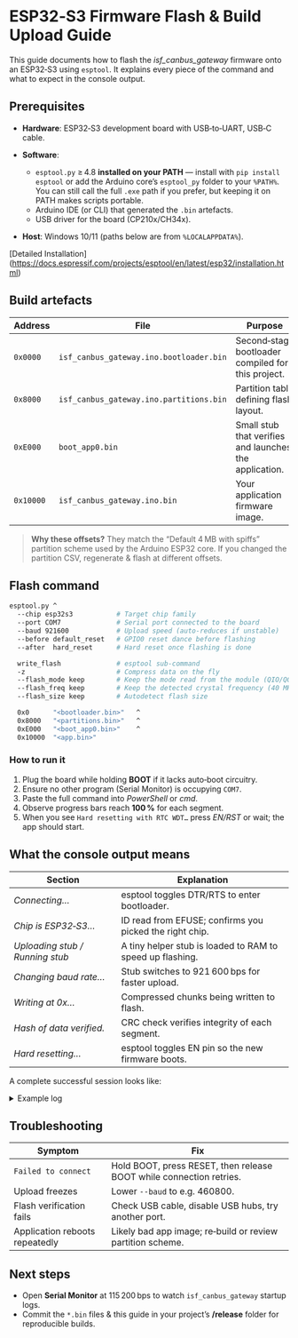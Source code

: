 # ESP32‑S3 Firmware Flash & Build Upload Guide

This guide documents how to flash the *isf\_canbus\_gateway* firmware onto an ESP32‑S3 using `esptool`. It explains every piece of the command and what to expect in the console output.

## Prerequisites

* **Hardware**: ESP32‑S3 development board with USB‑to‑UART, USB‑C cable. 
* **Software**:

  * `esptool.py` ≥ 4.8 **installed on your PATH** — install with `pip install esptool` or add the Arduino core’s `esptool_py` folder to your `%PATH%`. You can still call the full `.exe` path if you prefer, but keeping it on PATH makes scripts portable.
  * Arduino IDE (or CLI) that generated the `.bin` artefacts.
  * USB driver for the board (CP210x/CH34x).
* **Host**: Windows 10/11 (paths below are from `%LOCALAPPDATA%`).

[Detailed Installation] (https://docs.espressif.com/projects/esptool/en/latest/esp32/installation.html)

## Build artefacts

| Address   | File                                    | Purpose                                                |
| --------- | --------------------------------------- | ------------------------------------------------------ |
| `0x0000`  | `isf_canbus_gateway.ino.bootloader.bin` | Second‑stage bootloader compiled for this project.     |
| `0x8000`  | `isf_canbus_gateway.ino.partitions.bin` | Partition table defining flash layout.                 |
| `0xE000`  | `boot_app0.bin`                         | Small stub that verifies and launches the application. |
| `0x10000` | `isf_canbus_gateway.ino.bin`            | Your application firmware image.                       |

> **Why these offsets?**
> They match the “Default 4 MB with spiffs” partition scheme used by the Arduino ESP32 core. If you changed the partition CSV, regenerate & flash at different offsets.

## Flash command

```bash
esptool.py ^
  --chip esp32s3           # Target chip family  
  --port COM7              # Serial port connected to the board  
  --baud 921600            # Upload speed (auto‑reduces if unstable)  
  --before default_reset   # GPIO0 reset dance before flashing  
  --after  hard_reset      # Hard reset once flashing is done  

  write_flash              # esptool sub‑command  
  -z                       # Compress data on the fly  
  --flash_mode keep        # Keep the mode read from the module (QIO/QOUT/DIO)  
  --flash_freq keep        # Keep the detected crystal frequency (40 MHz)  
  --flash_size keep        # Autodetect flash size  

  0x0      "<bootloader.bin>"   ^
  0x8000   "<partitions.bin>"   ^
  0xE000   "<boot_app0.bin>"    ^
  0x10000  "<app.bin>"
```

### How to run it

1. Plug the board while holding **BOOT** if it lacks auto‑boot circuitry.
2. Ensure no other program (Serial Monitor) is occupying `COM7`.
3. Paste the full command into *PowerShell* or *cmd*.
4. Observe progress bars reach **100 %** for each segment.
5. When you see `Hard resetting with RTC WDT…` press *EN/RST* or wait; the app should start.

## What the console output means

| Section                         | Explanation                                               |
| ------------------------------- | --------------------------------------------------------- |
| *Connecting…*                   | esptool toggles DTR/RTS to enter bootloader.              |
| *Chip is ESP32‑S3…*             | ID read from EFUSE; confirms you picked the right chip.   |
| *Uploading stub / Running stub* | A tiny helper stub is loaded to RAM to speed up flashing. |
| *Changing baud rate…*           | Stub switches to 921 600 bps for faster upload.           |
| *Writing at 0x…*                | Compressed chunks being written to flash.                 |
| *Hash of data verified.*        | CRC check verifies integrity of each segment.             |
| *Hard resetting…*               | esptool toggles EN pin so the new firmware boots.         |

A complete successful session looks like:

<details>
<summary>Example log</summary>

```text
(esptool.py v4.8.1)
Serial port COM7
Connecting...
Chip is ESP32-S3 (QFN56) (revision v0.2)
Features: WiFi, BLE, Embedded PSRAM 8MB (AP_3v3)
Crystal is 40MHz
MAC: 74:4d:bd:88:e9:b8
Uploading stub...
Running stub...
Stub running...
Changing baud rate to 921600
Changed.
Configuring flash size...
Flash will be erased from 0x00000000 to 0x00004fff...
Flash will be erased from 0x00008000 to 0x00008fff...
Flash will be erased from 0x0000e000 to 0x0000ffff...
Flash will be erased from 0x00010000 to 0x0007cfff...
Compressed 20208 bytes to 13058...
Writing at 0x00000000... (100 %)
...
Hard resetting with RTC WDT...
```

</details>

## Troubleshooting

| Symptom                        | Fix                                                                 |
| ------------------------------ | ------------------------------------------------------------------- |
| `Failed to connect`            | Hold BOOT, press RESET, then release BOOT while connection retries. |
| Upload freezes                 | Lower `--baud` to e.g. 460800.                                      |
| Flash verification fails       | Check USB cable, disable USB hubs, try another port.                |
| Application reboots repeatedly | Likely bad app image; re‑build or review partition scheme.          |

## Next steps

* Open **Serial Monitor** at 115 200 bps to watch `isf_canbus_gateway` startup logs.
* Commit the `*.bin` files & this guide in your project’s **/release** folder for reproducible builds.


